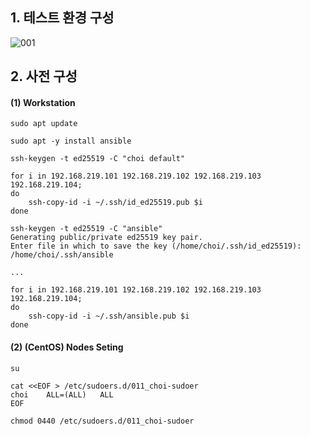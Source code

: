 ## 1. 테스트 환경 구성
![001](https://user-images.githubusercontent.com/42735894/150800286-046d32de-f2df-4350-98c6-50a718dd38af.PNG)

## 2. 사전 구성

#### (1) Workstation
```
sudo apt update 

sudo apt -y install ansible
```
```
ssh-keygen -t ed25519 -C "choi default"

for i in 192.168.219.101 192.168.219.102 192.168.219.103 192.168.219.104;
do
    ssh-copy-id -i ~/.ssh/id_ed25519.pub $i
done
```
```
ssh-keygen -t ed25519 -C "ansible"
Generating public/private ed25519 key pair.
Enter file in which to save the key (/home/choi/.ssh/id_ed25519): /home/choi/.ssh/ansible

...

for i in 192.168.219.101 192.168.219.102 192.168.219.103 192.168.219.104;
do
    ssh-copy-id -i ~/.ssh/ansible.pub $i
done
```
#### (2) (CentOS) Nodes Seting
```
su

cat <<EOF > /etc/sudoers.d/011_choi-sudoer
choi    ALL=(ALL)   ALL
EOF

chmod 0440 /etc/sudoers.d/011_choi-sudoer
```